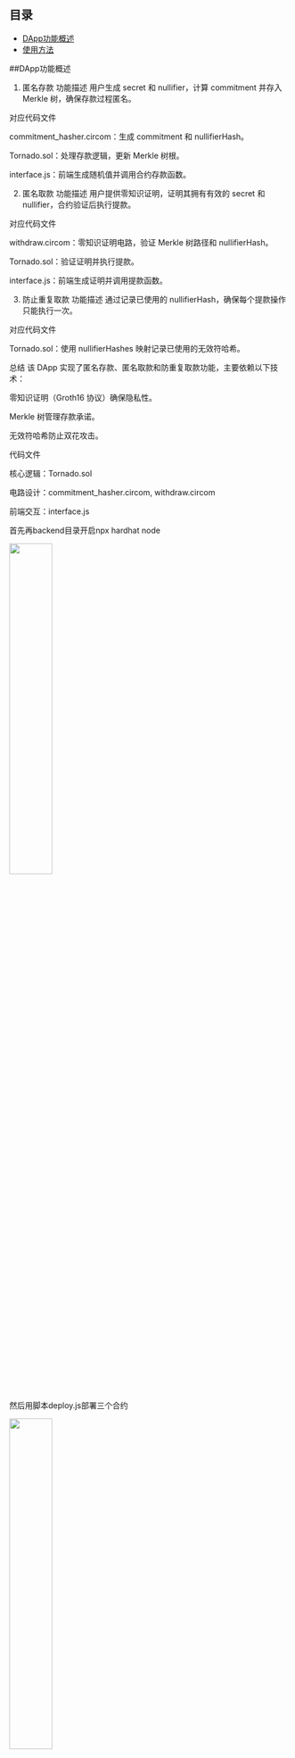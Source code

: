 ## 目录

- [DApp功能概述](#DApp功能概述)
- [使用方法](#使用方法)

##DApp功能概述
1. 匿名存款
功能描述
用户生成 secret 和 nullifier，计算 commitment 并存入 Merkle 树，确保存款过程匿名。

对应代码文件

commitment_hasher.circom：生成 commitment 和 nullifierHash。

Tornado.sol：处理存款逻辑，更新 Merkle 树根。

interface.js：前端生成随机值并调用合约存款函数。

2. 匿名取款
功能描述
用户提供零知识证明，证明其拥有有效的 secret 和 nullifier，合约验证后执行提款。

对应代码文件

withdraw.circom：零知识证明电路，验证 Merkle 树路径和 nullifierHash。

Tornado.sol：验证证明并执行提款。

interface.js：前端生成证明并调用提款函数。

3. 防止重复取款
功能描述
通过记录已使用的 nullifierHash，确保每个提款操作只能执行一次。

对应代码文件

Tornado.sol：使用 nullifierHashes 映射记录已使用的无效符哈希。

总结
该 DApp 实现了匿名存款、匿名取款和防重复取款功能，主要依赖以下技术：

零知识证明（Groth16 协议）确保隐私性。

Merkle 树管理存款承诺。

无效符哈希防止双花攻击。

代码文件

核心逻辑：Tornado.sol

电路设计：commitment_hasher.circom, withdraw.circom

前端交互：interface.js


首先再backend目录开启npx hardhat node

<img src="https://github.com/user-attachments/assets/569dd953-e6a6-469c-a946-c9fdb89b7e4c" width="39%">

然后用脚本deploy.js部署三个合约

<img src="https://github.com/user-attachments/assets/d5a3e032-2024-4abc-88ea-aa8bd0bddb9a" width="39%">

部署完成后把Tornado的地址更新到前端interface.js

<img src="https://github.com/user-attachments/assets/75ddd787-5b31-4ed7-a814-e80d6d26a20e" width="39%">

开启前端

<img src="https://github.com/user-attachments/assets/1400fa30-1c8a-4360-8207-3d696d456c62" width="39%">

在Metamask上查看hardhat本地账户，我用私钥添加了两个账户，如图所示，分别是account4和account5

<img src="https://github.com/user-attachments/assets/ac048cbf-bde5-4efd-8021-93e5590b2bdf" width="39%">

前端的网页比较简陋，初始只有一个按钮用来连接本DApp和Metamask账户

<img src="https://github.com/user-attachments/assets/f31927f5-5acd-4e94-ab0a-75ba527659fe" width="39%">

当按下按钮时，本DApp会自动连接Metamask账户并显示钱包账户地址和余额

<img src="https://github.com/user-attachments/assets/58fa9357-6be5-49c5-803f-6929b5d78c81" width="39%">

当按下“Deposit i ETH”后，钱包会自动跳出交易请求界面

<img src="https://github.com/user-attachments/assets/220086ff-616b-46da-bdf4-abae4f7b48ea" width="39%">


在钱包上确认后，DApp会返回一串存款字符串，同时account4界面会显示消费了1ETH

<img src="https://github.com/user-attachments/assets/7691a382-7a79-4367-9867-ad60e6f426e8" width="49%">


<img src="https://github.com/user-attachments/assets/5b1835bd-7afd-472f-a1d1-4ecda6b9e3ab" width="29%">


复制该字符串，在metamask中将account4切换成account5, 刷新DApp界面，连接account5, 将存款字符串黏贴到输入框

<img src="https://github.com/user-attachments/assets/f1e1c115-9f66-4e0d-8ce9-e54818c9d007" width="39%">


点击取款按钮Withdraw 1 ETH后， Metamask会跳出取款交易界面

<img src="https://github.com/user-attachments/assets/1a3e6b80-e911-4318-8b1c-2477ca2195d0" width="39%">

点击确认，Metamask会显示交易成功，account5的余额会从原来的100000ETH变成100001ETH，浏览器console也会返回相应信息

<img src="https://github.com/user-attachments/assets/cf70036e-d215-4abc-af03-c5b20f0e8eff" width="39%">












